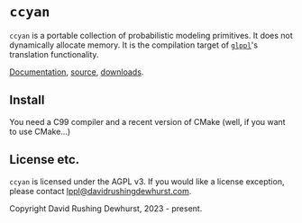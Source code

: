 # `ccyan`

`ccyan` is a portable collection of probabilistic modeling primitives. It does not dynamically allocate memory.
It is the compilation target of [`glppl`](https://davidrushingdewhurst.com/glppl/)'s translation functionality.

[Documentation](./docs/index.html), [source](https://gitlab.com/drdewhurst/ccyan), [downloads](./distros/).

## Install

You need a C99 compiler and a recent version of CMake (well, if you want to use CMake...)

## License etc.

`ccyan` is licensed under the AGPL v3.
If you would like a license exception, please contact lppl@davidrushingdewhurst.com.

Copyright David Rushing Dewhurst, 2023 - present.